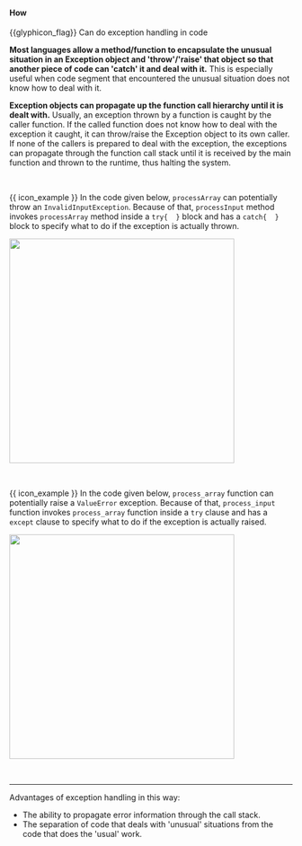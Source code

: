 <div id="title">

#### How

</div>

<span id="prereqs"></span>

<span id="outcomes">{{glyphicon_flag}} Can do exception handling in code</span>

<div id="body">

**Most languages allow a method/function to encapsulate the unusual situation in an Exception object and 'throw'/'raise' that object so that another piece of code can 'catch' it and deal with it.** This is especially useful when code segment that encountered the unusual situation does not know how to deal with it.

**Exception objects can propagate up the function call hierarchy until it is dealt with.** Usually, an exception thrown by a function is caught by the caller function. If the called function does not know how to deal with the exception it caught, it can throw/raise the Exception object to its own caller. If none of the callers is prepared to deal with the exception, the exceptions can propagate through the <tooltip content="the hieararchy of function calls">function call stack</tooltip> until it is received by the main function and thrown to the runtime, thus halting the system. 

<tip-box>

<tabs> 
  <tab header="Java">

{{ icon_example }} In the code given below, `processArray` can potentially throw an `InvalidInputException`. Because of that, `processInput` method invokes `processArray` method inside a `try{  }` block and has a `catch{  }` block to specify what to do if the exception is actually thrown.

<img src="{{baseUrl}}/errorHandling/exceptions/how/images/processInput.png" width="400" />
<p/>

  </tab>
  <tab header="Python">

{{ icon_example }} In the code given below, `process_array` function can potentially raise a `ValueError` exception. Because of that, `process_input` function invokes `process_array` function inside a `try` clause and has a `except` clause to specify what to do if the exception is actually raised.

<img src="{{baseUrl}}/errorHandling/exceptions/how/images/example-python.png" width="400"/>

  </tab>
</tabs><hr>



</tip-box>

Advantages of exception handling in this way:

* The ability to propagate error information through the call stack.
* The separation of code that deals with 'unusual' situations from the code that does the 'usual' work.

</div>

<div id="extras">

<include src="resources.md" />
<include src="exercises.md" />

</div>
